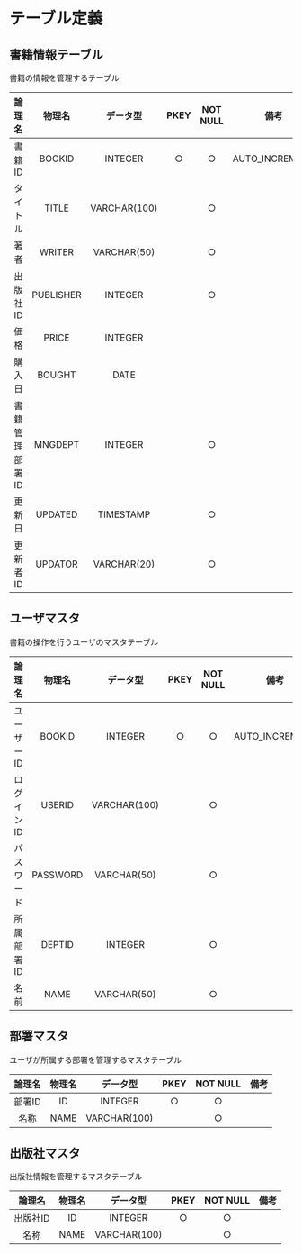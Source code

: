 # テーブル定義

## 書籍情報テーブル

書籍の情報を管理するテーブル

| 論理名 | 物理名 |データ型 | PKEY | NOT NULL| 備考 |
|:-:|:-:|:-:|:-:|:-:|:-:|
|書籍ID| BOOKID |INTEGER |○ |○ | AUTO_INCREMENT |
|タイトル| TITLE | VARCHAR(100) ||○ | |
|著者| WRITER |VARCHAR(50)| |○ | |
|出版社ID | PUBLISHER | INTEGER|| ○ | |
|価格 |PRICE |INTEGER  | ||
|購入日| BOUGHT | DATE  | ||
|書籍管理部署ID| MNGDEPT | INTEGER| |○| |
|更新日| UPDATED |TIMESTAMP ||○ | |
|更新者ID| UPDATOR | VARCHAR(20)| |○ | |

## ユーザマスタ

書籍の操作を行うユーザのマスタテーブル

| 論理名 | 物理名 |データ型 | PKEY | NOT NULL| 備考 |
|:-:|:-:|:-:|:-:|:-:|:-:|
|ユーザーID| BOOKID |INTEGER |○ |○ | AUTO_INCREMENT |
|ログインID| USERID| VARCHAR(100) ||○ | |
|パスワード| PASSWORD |VARCHAR(50)|| ○ | |
|所属部署ID| DEPTID | INTEGER || ○ | |
|名前| NAME |VARCHAR(50)|| ○ | ||

## 部署マスタ

ユーザが所属する部署を管理するマスタテーブル

| 論理名 | 物理名 |データ型 | PKEY | NOT NULL| 備考 |
|:-:|:-:|:-:|:-:|:-:|:-:|
|部署ID| ID |INTEGER |○ |○ | |
|名称| NAME| VARCHAR(100)|| ○ | |

## 出版社マスタ

出版社情報を管理するマスタテーブル

| 論理名 | 物理名 |データ型 | PKEY | NOT NULL| 備考 |
|:-:|:-:|:-:|:-:|:-:|:-:|
|出版社ID| ID |INTEGER |○ |○ | |
|名称| NAME| VARCHAR(100)|| ○ | |
